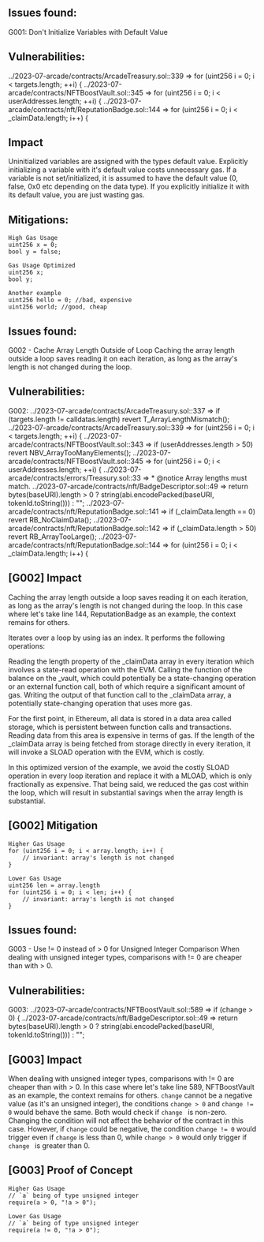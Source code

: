 ## Issues found:
 G001: Don't Initialize Variables with Default Value

## Vulnerabilities:
  ../2023-07-arcade/contracts/ArcadeTreasury.sol::339 => for (uint256 i = 0; i < targets.length; ++i) {
  ../2023-07-arcade/contracts/NFTBoostVault.sol::345 => for (uint256 i = 0; i < userAddresses.length; ++i) {
  ../2023-07-arcade/contracts/nft/ReputationBadge.sol::144 => for (uint256 i = 0; i < _claimData.length; i++) {

## Impact
Uninitialized variables are assigned with the types default value. Explicitly initializing a variable with it's default value costs unnecessary gas. If a variable is not set/initialized, it is assumed to have the default value (0, false, 0x0 etc depending on the data type). If you explicitly initialize it with its default value, you are just wasting gas.

## Mitigations:
```
High Gas Usage
uint256 x = 0;
bool y = false;
```

```
Gas Usage Optimized
uint256 x;
bool y;
```
```
Another example
uint256 hello = 0; //bad, expensive
uint256 world; //good, cheap
```

## Issues found:
 G002 - Cache Array Length Outside of Loop
Caching the array length outside a loop saves reading it on each iteration, as long as the array's length is not changed during the loop.

## Vulnerabilities:
 G002:
  ../2023-07-arcade/contracts/ArcadeTreasury.sol::337 => if (targets.length != calldatas.length) revert T_ArrayLengthMismatch();
  ../2023-07-arcade/contracts/ArcadeTreasury.sol::339 => for (uint256 i = 0; i < targets.length; ++i) {
  ../2023-07-arcade/contracts/NFTBoostVault.sol::343 => if (userAddresses.length > 50) revert NBV_ArrayTooManyElements();
  ../2023-07-arcade/contracts/NFTBoostVault.sol::345 => for (uint256 i = 0; i < userAddresses.length; ++i) {
  ../2023-07-arcade/contracts/errors/Treasury.sol::33 => * @notice Array lengths must match.
  ../2023-07-arcade/contracts/nft/BadgeDescriptor.sol::49 => return bytes(baseURI).length > 0 ? string(abi.encodePacked(baseURI, tokenId.toString())) : "";
  ../2023-07-arcade/contracts/nft/ReputationBadge.sol::141 => if (_claimData.length == 0) revert RB_NoClaimData();
  ../2023-07-arcade/contracts/nft/ReputationBadge.sol::142 => if (_claimData.length > 50) revert RB_ArrayTooLarge();
  ../2023-07-arcade/contracts/nft/ReputationBadge.sol::144 => for (uint256 i = 0; i < _claimData.length; i++) {

## [G002] Impact
Caching the array length outside a loop saves reading it on each iteration, as long as the array's length is not changed during the loop.
In this case where let's take line 144, ReputationBadge as an example, the context remains for others.

Iterates over a loop by using  ias an index. It performs the following operations:

Reading the length property of the _claimData array in every iteration which involves a state-read operation with the EVM.
Calling the function of the balance on the _vault, which could potentially be a state-changing operation or an external function call, both of which require a significant amount of gas.
Writing the output of that function call to the _claimData array, a potentially state-changing operation that uses more gas.

For the first point, in Ethereum, all data is stored in a data area called storage, which is persistent between function calls and transactions. Reading data from this area is expensive in terms of gas. If the length of the _claimData array is being fetched from storage directly in every iteration, it will invoke a SLOAD operation with the EVM, which is costly.

In this optimized version of the example, we avoid the costly SLOAD operation in every loop iteration and replace it with a MLOAD, which is only fractionally as expensive. That being said, we reduced the gas cost within the loop, which will result in substantial savings when the array length is substantial.

## [G002] Mitigation
```
Higher Gas Usage
for (uint256 i = 0; i < array.length; i++) {
    // invariant: array's length is not changed
}
```
```
Lower Gas Usage
uint256 len = array.length
for (uint256 i = 0; i < len; i++) {
    // invariant: array's length is not changed
}
```

## Issues found:
 G003 - Use != 0 instead of > 0 for Unsigned Integer Comparison
When dealing with unsigned integer types, comparisons with != 0 are cheaper than with > 0.

## Vulnerabilities:
 G003:
  ../2023-07-arcade/contracts/NFTBoostVault.sol::589 => if (change > 0) {
  ../2023-07-arcade/contracts/nft/BadgeDescriptor.sol::49 => return bytes(baseURI).length > 0 ? string(abi.encodePacked(baseURI, tokenId.toString())) : "";

## [G003] Impact
When dealing with unsigned integer types, comparisons with != 0 are cheaper than with > 0.
In this case where let's take line 589, NFTBoostVault as an example, the context remains for others. `change` cannot be a negative value (as it's an unsigned integer), the conditions `change > 0` and `change != 0` would behave the same. Both would check if `change ` is non-zero. Changing the condition will not affect the behavior of the contract in this case. However, if `change` could be negative, the condition `change != 0` would trigger even if `change` is less than 0, while `change > 0` would only trigger if `change ` is greater than 0.

## [G003] Proof of Concept
```
Higher Gas Usage
// `a` being of type unsigned integer
require(a > 0, "!a > 0");
```
```
Lower Gas Usage
// `a` being of type unsigned integer
require(a != 0, "!a > 0");
```

